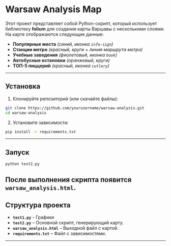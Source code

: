# Warsaw Analysis Map

Этот проект представляет собой Python-скрипт, который использует библиотеку **folium** для создания карты Варшавы с несколькими слоями. На карте отображаются следующие данные:

- **Популярные места** *(синий, иконка `info-sign`)*
- **Станции метро** *(красный, круги + линия маршрута метро)*
- **Учебные заведения** *(фиолетовый, иконка `book`)*
- **Автобусные остановки** *(оранжевый, круги)*
- **ТОП-5 пиццерий** *(красный, иконка `cutlery`)*

---

## Установка  

1) Клонируйте репозиторий (или скачайте файлы):

```bash
git clone https://github.com/yourusername/warsaw-analysis.git
cd warsaw-analysis
```

2) Установите зависимости:

```bash
pip install -r requirements.txt
```

---

## Запуск  

```bash
python test2.py
```

После выполнения скрипта появится **`warsaw_analysis.html`**.
---

## Структура проекта
- **`test1.py`** - Графики
- **`test2.py`** – Основной скрипт, генерирующий карту.
- **`warsaw_analysis.html`** – Выходной файл с картой.
- **`requirements.txt`** – Файл с зависимостями.

---
